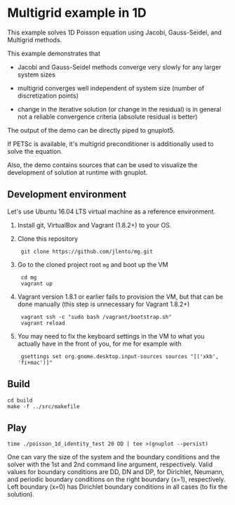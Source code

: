Multigrid example in 1D
=======================

This example solves 1D Poisson equation using Jacobi, Gauss-Seidel,
and Multigrid methods.

This example demonstrates that

- Jacobi and Gauss-Seidel methods converge very slowly for any
  larger system sizes

- multigrid converges well independent of system size (number of
  discretization points)

- change in the iterative solution (or change in the residual) is in
  general not a reliable convergence criteria (absolute residual is
  better)

The output of the demo can be directly piped to gnuplot5.

If PETSc is available, it's multigrid preconditioner is additionally
used to solve the equation.

Also, the demo contains sources that can be used to visualize the
development of solution at runtime with gnuplot.


Development environment
-----------------------

Let's use Ubuntu 16.04 LTS virtual machine as a reference environment.

1. Install git, VirtualBox and Vagrant (1.8.2+) to your OS.

2. Clone this repository

        git clone https://github.com/jlento/mg.git

3. Go to the cloned project root `mg` and boot up the VM

        cd mg
        vagrant up

4. Vagrant version 1.8.1 or earlier fails to provision the VM, but that
   can be done manually (this step is unnecessary for Vagrant 1.8.2+)

        vagrant ssh -c "sudo bash /vagrant/bootstrap.sh"
        vagrant reload

5. You may need to fix the keyboard settings in the VM to what you
   actually have in the front of you, for me for example with

        gsettings set org.gnome.desktop.input-sources sources "[('xkb', 'fi+mac')]"


Build
-----

    cd build
    make -f ../src/makefile


Play
----

    time ./poisson_1d_identity_test 20 DD | tee >(gnuplot --persist)

One can vary the size of the system and the boundary conditions and
the solver with the 1st and 2nd command line argument,
respectively. Valid values for boundary conditions are DD, DN and DP,
for Dirichlet, Neumann, and periodic boundary conditions on the right
boundary (x=1), respectively. Left boundary (x=0) has Dirichlet
boundary conditions in all cases (to fix the solution).
